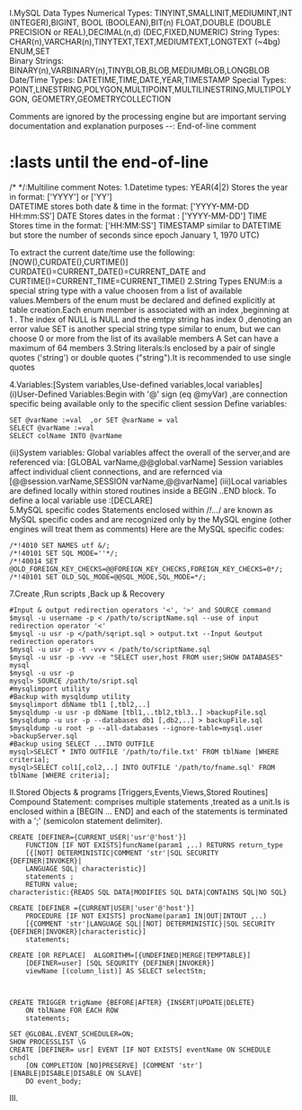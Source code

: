 I.MySQL Data Types
 Numerical Types: TINYINT,SMALLINIT,MEDIUMINT,INT (INTEGER),BIGINT,
 				  BOOL (BOOLEAN),BIT(n)
                  FLOAT,DOUBLE (DOUBLE PRECISION or REAL),DECIMAL(n,d) (DEC,FIXED,NUMERIC)
 String Types:    CHAR(n),VARCHAR(n),TINYTEXT,TEXT,MEDIUMTEXT,LONGTEXT (~4bg)
 				  ENUM,SET	                  
 Binary Strings:  BINARY(n),VARBINARY(n),TINYBLOB,BLOB,MEDIUMBLOB,LONGBLOB
 Date/Time Types: DATETIME,TIME,DATE,YEAR,TIMESTAMP
 Special Types:   POINT,LINESTRING,POLYGON,MULTIPOINT,MULTILINESTRING,MULTIPOLYGON,
                  GEOMETRY,GEOMETRYCOLLECTION

 Comments are ignored by the processing engine but are important serving documentation  and explanation purposes
  --: End-of-line comment 
  # :lasts until the end-of-line
  /* */:Multiline comment
 Notes:
 1.Datetime types: 
  YEAR(4|2) Stores the year in format: ['YYYY'] or ['YY']	
  DATETIME stores both date & time in the format: ['YYYY-MM-DD HH:mm:SS']
  DATE Stores dates in the format : ['YYYY-MM-DD']
  TIME Stores time in the format: ['HH:MM:SS']
  TIMESTAMP similar to DATETIME but store the number of seconds since epoch  January 1, 1970 UTC)
 
 To extract the current date/time use the following: [NOW(),CURDATE(),CURTIME()]
 	CURDATE()=CURRENT_DATE()=CURRENT_DATE and CURTIME()=CURRENT_TIME=CURRENT_TIME()
 2.String Types
  ENUM:is a special string type with a value choosen from a list of available values.Members of the enum must be declared and defined explicitly at table creation.Each enum member is associated with an index ,beginning at 1 .
  The index of NULL is NULL and the emtpy string has index 0 ,denoting an error value
  SET is another special string type similar to enum, but we can choose 0 or more from the list of its available members
  A Set can have a maximum of 64 members
 3.String literals:Is enclosed by a pair of single quotes ('string') or double quotes ("string").It is recommended to use single quotes

 4.Variables:[System variables,Use-defined variables,local variables]
  (i)User-Defined Variables:Begin with '@' sign (eq @myVar) ,are connection specific being available only to the specific client session
  Define variables:

    SET @varName :=val  ,or SET @varName = val
    SELECT @varName :=val
    SELECT colName INTO @varName
   
  (ii)System variables:
  Global variables affect the overall of the server,and are referenced via:
  	[GLOBAL varName,@@global.varName]
  Session variables affect individual client connections, and are refernced via
  	[@@session.varName,SESSION varName,@@varName]
  (iii)Local variables are defined locally within stored routines inside a BEGIN ..END block.
    To define a local variable use :[DECLARE]			
 5.MySQL specific codes
  Statements enclosed within /*!...*/ are known as MySQL specific codes and are recognized only by the MySQL engine (other engines will treat them as comments)
  Here are the MySQL specific codes:

    /*!4010 SET NAMES utf &/;
    /*!40101 SET SQL MODE=''*/;
    /*!40014 SET @OLD_FOREIGN_KEY_CHECKS=@@FOREIGN_KEY_CHECKS,FOREIGN_KEY_CHECKS=0*/;
    /*!40101 SET OLD_SQL_MODE=@@SQL_MODE,SQL_MODE=*/;
 
 7.Create ,Run scripts ,Back up & Recovery

 	#Input & output redirection operators '<', '>' and SOURCE command
    $mysql -u username -p < /path/to/scriptName.sql --use of input redirection operator '<'
    $mysql -u usr -p </path/sqript.sql > output.txt --Input &output redirection operators
    $mysql -u usr -p -t -vvv < /path/to/scriptName.sql
    $mysql -u usr -p -vvv -e "SELECT user,host FROM user;SHOW DATABASES" mysql
    $mysql -u usr -p
    mysql> SOURCE /path/to/sript.sql
    #mysqlimport utility
    #Backup with mysqldump utility
    $mysqlimport dbName tbl1 [,tbl2,..]
    $mysqldump -u usr -p dbName [tbl1,..tbl2,tbl3..] >backupFile.sql
    $mysqldump -u usr -p --databases db1 [,db2,..] > backupFile.sql
    $mysqldump -u root -p --all-databases --ignore-table=mysql.user >backupServer.sql
    #Backup using SELECT ...INTO OUTFILE
    mysql>SELECT * INTO OUTFILE '/path/to/file.txt' FROM tblName [WHERE criteria];
    mysql>SELECT col1[,col2,..] INTO OUTFILE '/path/to/fname.sql' FROM tblName [WHERE criteria];

II.Stored Objects & programs [Triggers,Events,Views,Stored Routines]
 Compound Statement: comprises multiple statements ,treated as a unit.Is is enclosed within a [BEGIN ... END] and each of the statements is terminated with a ';' (semicolon statement delimiter).

    CREATE [DEFINER={CURRENT_USER|'usr'@'host'}]
    	FUNCTION [IF NOT EXISTS]funcName(param1 ,..) RETURNS return_type
    	[{[NOT] DETERMINISTIC|COMMENT 'str'|SQL SECURITY {DEFINER|INVOKER}|
    	LANGUAGE SQL| characteristic}]
    	statements ;
    	RETURN value;
    characteristic:{READS SQL DATA|MODIFIES SQL DATA|CONTAINS SQL|NO SQL}	

    CREATE [DEFINER ={CURRENT|USER|'user'@'host'}]
    	PROCEDURE [IF NOT EXISTS] procName(param1 IN|OUT|INTOUT ,..)
    	[{COMMENT 'str'|LANGUAGE SQL|[NOT] DETERMINISTIC}|SQL SECURITY {DEFINER|INVOKER}|characteristic}]
    	statements;

   	CREATE [OR REPLACE]  ALGORITHM=[{UNDEFINED|MERGE|TEMPTABLE}]
   		[DEFINER=user] [SQL SEQURITY {DEFINER|INVOKER}]
   		viewName [(column_list)] AS SELECT selectStm;



    CREATE TRIGGER trigName {BEFORE|AFTER} {INSERT|UPDATE|DELETE} 
   		ON tblName FOR EACH ROW 
   		statements;

   	SET @GLOBAL.EVENT_SCHEDULER=ON;	
   	SHOW PROCESSLIST \G
   	CREATE [DEFINER= usr] EVENT [IF NOT EXISTS] eventName ON SCHEDULE schdl
   		[ON COMPLETION [NO]PRESERVE] [COMMENT 'str'] [ENABLE|DISABLE|DISABLE ON SLAVE]
   		DO event_body;

 III.

